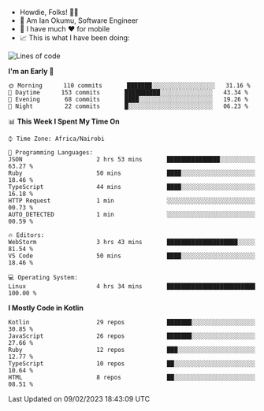 
* Howdie, Folks! 👋🤓
* 🤪 Am Ian Okumu, Software Engineer
* 📱 I have much ❤️ for mobile
* 📈 This is what I have been doing:
  
<!-- <a href="https://otsembo.github.io/OtsemboPortfolio/" style="margin-right:.5%; margin-top=.5%;">
  <img align="center" src="https://github-readme-stats.vercel.app/api/top-langs/?username=otsembo&layout=compact" />
</a> -->

<!--START_SECTION:waka-->
![Lines of code](https://img.shields.io/badge/From%20Hello%20World%20I%27ve%20Written-865%20Thousand%20lines%20of%20code-blue)

**I'm an Early 🐤** 

```text
🌞 Morning      110 commits       ███████░░░░░░░░░░░░░░░░░░   31.16 % 
🌆 Daytime      153 commits       ██████████░░░░░░░░░░░░░░░   43.34 % 
🌃 Evening       68 commits       ████░░░░░░░░░░░░░░░░░░░░░   19.26 % 
🌙 Night         22 commits       █░░░░░░░░░░░░░░░░░░░░░░░░   06.23 % 

```


📊 **This Week I Spent My Time On** 

```text
⌚︎ Time Zone: Africa/Nairobi

💬 Programming Languages: 
JSON                     2 hrs 53 mins       ███████████████░░░░░░░░░░   63.27 % 
Ruby                     50 mins             ████░░░░░░░░░░░░░░░░░░░░░   18.46 % 
TypeScript               44 mins             ████░░░░░░░░░░░░░░░░░░░░░   16.18 % 
HTTP Request             1 min               ░░░░░░░░░░░░░░░░░░░░░░░░░   00.73 % 
AUTO_DETECTED            1 min               ░░░░░░░░░░░░░░░░░░░░░░░░░   00.59 % 

🔥 Editors: 
WebStorm                 3 hrs 43 mins       ████████████████████░░░░░   81.54 % 
VS Code                  50 mins             ████░░░░░░░░░░░░░░░░░░░░░   18.46 % 

💻 Operating System: 
Linux                    4 hrs 34 mins       █████████████████████████   100.00 % 

```

**I Mostly Code in Kotlin** 

```text
Kotlin                   29 repos            ███████░░░░░░░░░░░░░░░░░░   30.85 % 
JavaScript               26 repos            ███████░░░░░░░░░░░░░░░░░░   27.66 % 
Ruby                     12 repos            ███░░░░░░░░░░░░░░░░░░░░░░   12.77 % 
TypeScript               10 repos            ██░░░░░░░░░░░░░░░░░░░░░░░   10.64 % 
HTML                     8 repos             ██░░░░░░░░░░░░░░░░░░░░░░░   08.51 % 

```



 Last Updated on 09/02/2023 18:43:09 UTC
<!--END_SECTION:waka-->

<br />
<br />
<br />
<br />
<br />
  
  </div>
<!---
otsembo/otsembo is a ✨ special ✨ repository because its `README.md` (this file) appears on your GitHub profile.
You can click the Preview link to take a look at your changes.
--->
